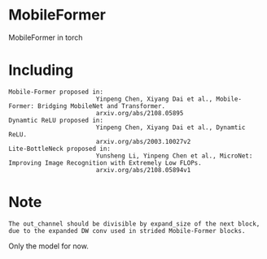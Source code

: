 # MobileFormer
MobileFormer in torch
# Including
    Mobile-Former proposed in: 
                            Yinpeng Chen, Xiyang Dai et al., Mobile-Former: Bridging MobileNet and Transformer. 
                            arxiv.org/abs/2108.05895
    Dynamtic ReLU proposed in: 
                            Yinpeng Chen, Xiyang Dai et al., Dynamtic ReLU. 
                            arxiv.org/abs/2003.10027v2
    Lite-BottleNeck proposed in: 
                            Yunsheng Li, Yinpeng Chen et al., MicroNet: Improving Image Recognition with Extremely Low FLOPs. 
                            arxiv.org/abs/2108.05894v1
# Note
    The out_channel should be divisible by expand_size of the next block, due to the expanded DW conv used in strided Mobile-Former blocks.
Only the model for now.
